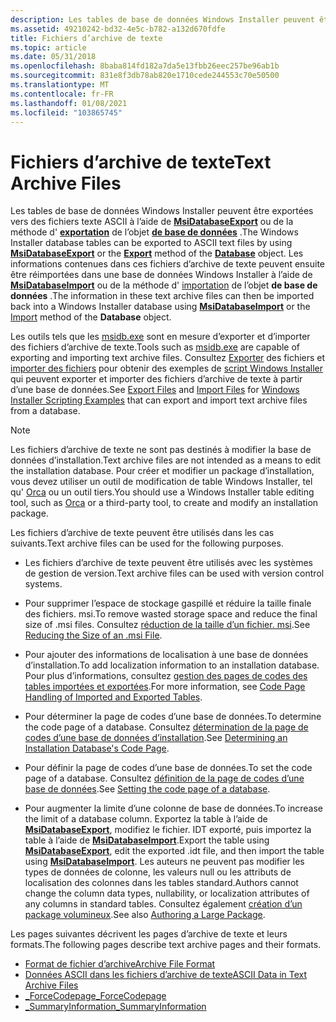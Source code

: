 ```yaml
---
description: Les tables de base de données Windows Installer peuvent être exportées vers des fichiers texte ASCII à l’aide de MsiDatabaseExport ou de la méthode d’exportation de l’objet de base de données.
ms.assetid: 49210242-bd32-4e5c-b782-a132d670fdfe
title: Fichiers d’archive de texte
ms.topic: article
ms.date: 05/31/2018
ms.openlocfilehash: 8baba814fd182a7da5e13fbb26eec257be96ab1b
ms.sourcegitcommit: 831e8f3db78ab820e1710cede244553c70e50500
ms.translationtype: MT
ms.contentlocale: fr-FR
ms.lasthandoff: 01/08/2021
ms.locfileid: "103865745"
---
```

# <a name="text-archive-files"></a><span data-ttu-id="e07bf-103">Fichiers d’archive de texte</span><span class="sxs-lookup"><span data-stu-id="e07bf-103">Text Archive Files</span></span>

<span data-ttu-id="e07bf-104">Les tables de base de données Windows Installer peuvent être exportées vers des fichiers texte ASCII à l’aide de [**MsiDatabaseExport**](/windows/desktop/api/Msiquery/nf-msiquery-msidatabaseexporta) ou de la méthode d' [**exportation**](database-export.md) de l’objet [**de base de données**](database-object.md) .</span><span class="sxs-lookup"><span data-stu-id="e07bf-104">The Windows Installer database tables can be exported to ASCII text files by using [**MsiDatabaseExport**](/windows/desktop/api/Msiquery/nf-msiquery-msidatabaseexporta) or the [**Export**](database-export.md) method of the [**Database**](database-object.md) object.</span></span> <span data-ttu-id="e07bf-105">Les informations contenues dans ces fichiers d’archive de texte peuvent ensuite être réimportées dans une base de données Windows Installer à l’aide de [**MsiDatabaseImport**](/windows/desktop/api/Msiquery/nf-msiquery-msidatabaseimporta) ou de la méthode d' [importation](database-import.md) de l’objet **de base de données** .</span><span class="sxs-lookup"><span data-stu-id="e07bf-105">The information in these text archive files can then be imported back into a Windows Installer database using [**MsiDatabaseImport**](/windows/desktop/api/Msiquery/nf-msiquery-msidatabaseimporta) or the [Import](database-import.md) method of the **Database** object.</span></span>

<span data-ttu-id="e07bf-106">Les outils tels que les [msidb.exe](msidb-exe.md) sont en mesure d’exporter et d’importer des fichiers d’archive de texte.</span><span class="sxs-lookup"><span data-stu-id="e07bf-106">Tools such as [msidb.exe](msidb-exe.md) are capable of exporting and importing text archive files.</span></span> <span data-ttu-id="e07bf-107">Consultez [Exporter](export-files.md) des fichiers et [importer des fichiers](import-files.md) pour obtenir des exemples de [script Windows Installer](windows-installer-scripting-examples.md) qui peuvent exporter et importer des fichiers d’archive de texte à partir d’une base de données.</span><span class="sxs-lookup"><span data-stu-id="e07bf-107">See [Export Files](export-files.md) and [Import Files](import-files.md) for [Windows Installer Scripting Examples](windows-installer-scripting-examples.md) that can export and import text archive files from a database.</span></span>

> [!Note]  
> <span data-ttu-id="e07bf-108">Les fichiers d’archive de texte ne sont pas destinés à modifier la base de données d’installation.</span><span class="sxs-lookup"><span data-stu-id="e07bf-108">Text archive files are not intended as a means to edit the installation database.</span></span> <span data-ttu-id="e07bf-109">Pour créer et modifier un package d’installation, vous devez utiliser un outil de modification de table Windows Installer, tel qu' [Orca](orca-exe.md) ou un outil tiers.</span><span class="sxs-lookup"><span data-stu-id="e07bf-109">You should use a Windows Installer table editing tool, such as [Orca](orca-exe.md) or a third-party tool, to create and modify an installation package.</span></span>

 

<span data-ttu-id="e07bf-110">Les fichiers d’archive de texte peuvent être utilisés dans les cas suivants.</span><span class="sxs-lookup"><span data-stu-id="e07bf-110">Text archive files can be used for the following purposes.</span></span>

-   <span data-ttu-id="e07bf-111">Les fichiers d’archive de texte peuvent être utilisés avec les systèmes de gestion de version.</span><span class="sxs-lookup"><span data-stu-id="e07bf-111">Text archive files can be used with version control systems.</span></span>
-   <span data-ttu-id="e07bf-112">Pour supprimer l’espace de stockage gaspillé et réduire la taille finale des fichiers. msi.</span><span class="sxs-lookup"><span data-stu-id="e07bf-112">To remove wasted storage space and reduce the final size of .msi files.</span></span> <span data-ttu-id="e07bf-113">Consultez [réduction de la taille d’un fichier. msi](reducing-the-size-of-an--msi-file.md).</span><span class="sxs-lookup"><span data-stu-id="e07bf-113">See [Reducing the Size of an .msi File](reducing-the-size-of-an--msi-file.md).</span></span>
-   <span data-ttu-id="e07bf-114">Pour ajouter des informations de localisation à une base de données d’installation.</span><span class="sxs-lookup"><span data-stu-id="e07bf-114">To add localization information to an installation database.</span></span> <span data-ttu-id="e07bf-115">Pour plus d’informations, consultez [gestion des pages de codes des tables importées et exportées](code-page-handling-of-imported-and-exported-tables.md).</span><span class="sxs-lookup"><span data-stu-id="e07bf-115">For more information, see [Code Page Handling of Imported and Exported Tables](code-page-handling-of-imported-and-exported-tables.md).</span></span>

-   <span data-ttu-id="e07bf-116">Pour déterminer la page de codes d’une base de données.</span><span class="sxs-lookup"><span data-stu-id="e07bf-116">To determine the code page of a database.</span></span> <span data-ttu-id="e07bf-117">Consultez [détermination de la page de codes d’une base de données d’installation](determining-an-installation-database-s-code-page.md).</span><span class="sxs-lookup"><span data-stu-id="e07bf-117">See [Determining an Installation Database's Code Page](determining-an-installation-database-s-code-page.md).</span></span>
-   <span data-ttu-id="e07bf-118">Pour définir la page de codes d’une base de données.</span><span class="sxs-lookup"><span data-stu-id="e07bf-118">To set the code page of a database.</span></span> <span data-ttu-id="e07bf-119">Consultez [définition de la page de codes d’une base de données](setting-the-code-page-of-a-database.md).</span><span class="sxs-lookup"><span data-stu-id="e07bf-119">See [Setting the code page of a database](setting-the-code-page-of-a-database.md).</span></span>
-   <span data-ttu-id="e07bf-120">Pour augmenter la limite d’une colonne de base de données.</span><span class="sxs-lookup"><span data-stu-id="e07bf-120">To increase the limit of a database column.</span></span> <span data-ttu-id="e07bf-121">Exportez la table à l’aide de [**MsiDatabaseExport**](/windows/desktop/api/Msiquery/nf-msiquery-msidatabaseexporta), modifiez le fichier. IDT exporté, puis importez la table à l’aide de [**MsiDatabaseImport**](/windows/desktop/api/Msiquery/nf-msiquery-msidatabaseimporta).</span><span class="sxs-lookup"><span data-stu-id="e07bf-121">Export the table using [**MsiDatabaseExport**](/windows/desktop/api/Msiquery/nf-msiquery-msidatabaseexporta), edit the exported .idt file, and then import the table using [**MsiDatabaseImport**](/windows/desktop/api/Msiquery/nf-msiquery-msidatabaseimporta).</span></span> <span data-ttu-id="e07bf-122">Les auteurs ne peuvent pas modifier les types de données de colonne, les valeurs null ou les attributs de localisation des colonnes dans les tables standard.</span><span class="sxs-lookup"><span data-stu-id="e07bf-122">Authors cannot change the column data types, nullability, or localization attributes of any columns in standard tables.</span></span> <span data-ttu-id="e07bf-123">Consultez également [création d’un package volumineux](authoring-a-large-package.md).</span><span class="sxs-lookup"><span data-stu-id="e07bf-123">See also [Authoring a Large Package](authoring-a-large-package.md).</span></span>

<span data-ttu-id="e07bf-124">Les pages suivantes décrivent les pages d’archive de texte et leurs formats.</span><span class="sxs-lookup"><span data-stu-id="e07bf-124">The following pages describe text archive pages and their formats.</span></span>

-   [<span data-ttu-id="e07bf-125">Format de fichier d’archive</span><span class="sxs-lookup"><span data-stu-id="e07bf-125">Archive File Format</span></span>](archive-file-format.md)
-   [<span data-ttu-id="e07bf-126">Données ASCII dans les fichiers d’archive de texte</span><span class="sxs-lookup"><span data-stu-id="e07bf-126">ASCII Data in Text Archive Files</span></span>](ascii-data-in-text-archive-files.md)
-   [<span data-ttu-id="e07bf-127">\_ForceCodepage</span><span class="sxs-lookup"><span data-stu-id="e07bf-127">\_ForceCodepage</span></span>](-forcecodepage.md)
-   [<span data-ttu-id="e07bf-128">\_SummaryInformation</span><span class="sxs-lookup"><span data-stu-id="e07bf-128">\_SummaryInformation</span></span>](-summaryinformation.md)

 

 



